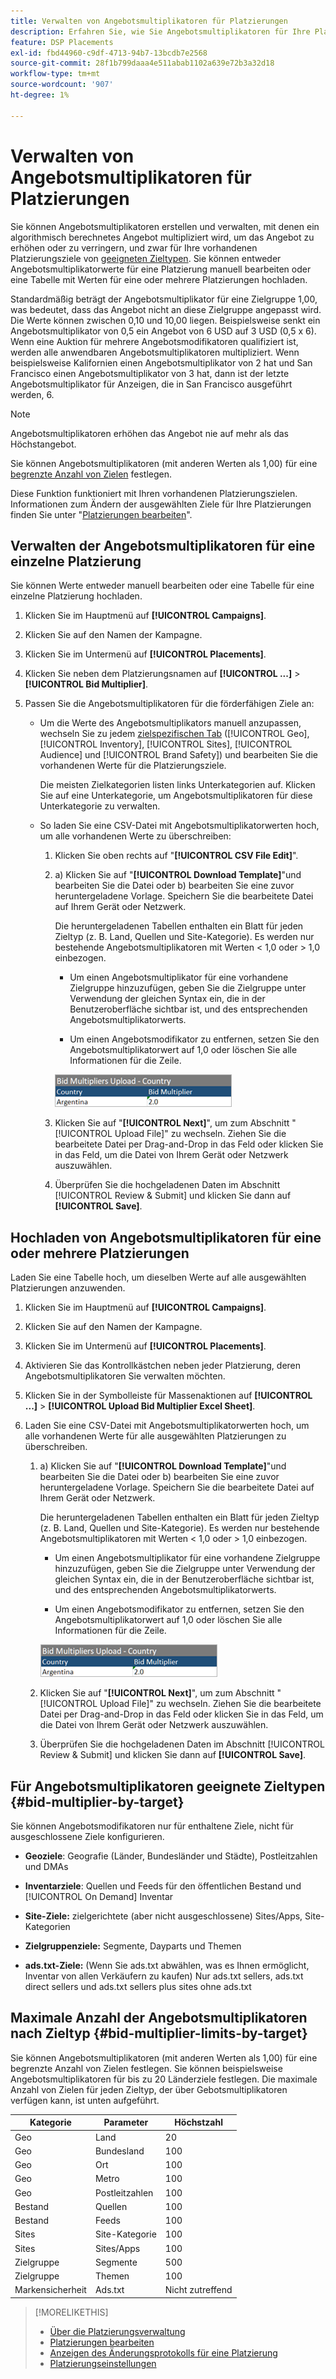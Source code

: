 ```yaml
---
title: Verwalten von Angebotsmultiplikatoren für Platzierungen
description: Erfahren Sie, wie Sie Angebotsmultiplikatoren für Ihre Platzierungsziele erstellen und bearbeiten.
feature: DSP Placements
exl-id: fbd44960-c9df-4713-94b7-13bcdb7e2568
source-git-commit: 28f1b799daaa4e511abab1102a639e72b3a32d18
workflow-type: tm+mt
source-wordcount: '907'
ht-degree: 1%

---
```


# Verwalten von Angebotsmultiplikatoren für Platzierungen

Sie können Angebotsmultiplikatoren erstellen und verwalten, mit denen ein algorithmisch berechnetes Angebot multipliziert wird, um das Angebot zu erhöhen oder zu verringern, und zwar für Ihre vorhandenen Platzierungsziele von [geeigneten Zieltypen](#bid-multiplier-by-target). Sie können entweder Angebotsmultiplikatorwerte für eine Platzierung manuell bearbeiten oder eine Tabelle mit Werten für eine oder mehrere Platzierungen hochladen.

Standardmäßig beträgt der Angebotsmultiplikator für eine Zielgruppe 1,00, was bedeutet, dass das Angebot nicht an diese Zielgruppe angepasst wird. Die Werte können zwischen 0,10 und 10,00 liegen. Beispielsweise senkt ein Angebotsmultiplikator von 0,5 ein Angebot von 6 USD auf 3 USD (0,5 x 6). Wenn eine Auktion für mehrere Angebotsmodifikatoren qualifiziert ist, werden alle anwendbaren Angebotsmultiplikatoren multipliziert. Wenn beispielsweise Kalifornien einen Angebotsmultiplikator von 2 hat und San Francisco einen Angebotsmultiplikator von 3 hat, dann ist der letzte Angebotsmultiplikator für Anzeigen, die in San Francisco ausgeführt werden, 6.

>[!NOTE]
>
>Angebotsmultiplikatoren erhöhen das Angebot nie auf mehr als das Höchstangebot.

Sie können Angebotsmultiplikatoren (mit anderen Werten als 1,00) für eine [begrenzte Anzahl von Zielen](#bid-multiplier-limits-by-target) festlegen.

Diese Funktion funktioniert mit Ihren vorhandenen Platzierungszielen. Informationen zum Ändern der ausgewählten Ziele für Ihre Platzierungen finden Sie unter &quot;[Platzierungen bearbeiten](/help/dsp/campaign-management/placements/placement-edit.md)&quot;.

## Verwalten der Angebotsmultiplikatoren für eine einzelne Platzierung

Sie können Werte entweder manuell bearbeiten oder eine Tabelle für eine einzelne Platzierung hochladen.

1. Klicken Sie im Hauptmenü auf **[!UICONTROL Campaigns]**.

1. Klicken Sie auf den Namen der Kampagne.

1. Klicken Sie im Untermenü auf **[!UICONTROL Placements]**.

1. Klicken Sie neben dem Platzierungsnamen auf **[!UICONTROL ...]** > **[!UICONTROL Bid Multiplier]**.

1. Passen Sie die Angebotsmultiplikatoren für die förderfähigen Ziele an:

   * Um die Werte des Angebotsmultiplikators manuell anzupassen, wechseln Sie zu jedem [zielspezifischen Tab](#bid-multiplier-by-target) ([!UICONTROL Geo], [!UICONTROL Inventory], [!UICONTROL Sites], [!UICONTROL Audience] und [!UICONTROL Brand Safety]) und bearbeiten Sie die vorhandenen Werte für die Platzierungsziele.

     Die meisten Zielkategorien listen links Unterkategorien auf. Klicken Sie auf eine Unterkategorie, um Angebotsmultiplikatoren für diese Unterkategorie zu verwalten.

   * So laden Sie eine CSV-Datei mit Angebotsmultiplikatorwerten hoch, um alle vorhandenen Werte zu überschreiben:

      1. Klicken Sie oben rechts auf &quot;**[!UICONTROL CSV File Edit]**&quot;.

      1. a) Klicken Sie auf &quot;**[!UICONTROL Download Template]**&quot;und bearbeiten Sie die Datei oder b) bearbeiten Sie eine zuvor heruntergeladene Vorlage. Speichern Sie die bearbeitete Datei auf Ihrem Gerät oder Netzwerk.

         Die heruntergeladenen Tabellen enthalten ein Blatt für jeden Zieltyp (z. B. Land, Quellen und Site-Kategorie). Es werden nur bestehende Angebotsmultiplikatoren mit Werten &lt; 1,0 oder > 1,0 einbezogen.

         * Um einen Angebotsmultiplikator für eine vorhandene Zielgruppe hinzuzufügen, geben Sie die Zielgruppe unter Verwendung der gleichen Syntax ein, die in der Benutzeroberfläche sichtbar ist, und des entsprechenden Angebotsmultiplikatorwerts.

         * Um einen Angebotsmodifikator zu entfernen, setzen Sie den Angebotsmultiplikatorwert auf 1,0 oder löschen Sie alle Informationen für die Zeile.

         ![Beispielzeile in einer Tabellendatei mit Angebotsmultiplikator](/help/dsp/assets/bid-multiplier-spreadsheet.png "Beispielzeile in einer Tabellendatei mit Angebotsmultiplikator")

      1. Klicken Sie auf &quot;**[!UICONTROL Next]**&quot;, um zum Abschnitt &quot;[!UICONTROL Upload File]&quot; zu wechseln. Ziehen Sie die bearbeitete Datei per Drag-and-Drop in das Feld oder klicken Sie in das Feld, um die Datei von Ihrem Gerät oder Netzwerk auszuwählen.

      1. Überprüfen Sie die hochgeladenen Daten im Abschnitt [!UICONTROL Review & Submit] und klicken Sie dann auf **[!UICONTROL Save]**.

## Hochladen von Angebotsmultiplikatoren für eine oder mehrere Platzierungen

Laden Sie eine Tabelle hoch, um dieselben Werte auf alle ausgewählten Platzierungen anzuwenden.

1. Klicken Sie im Hauptmenü auf **[!UICONTROL Campaigns]**.

1. Klicken Sie auf den Namen der Kampagne.

1. Klicken Sie im Untermenü auf **[!UICONTROL Placements]**.

1. Aktivieren Sie das Kontrollkästchen neben jeder Platzierung, deren Angebotsmultiplikatoren Sie verwalten möchten.

1. Klicken Sie in der Symbolleiste für Massenaktionen auf **[!UICONTROL ...]** > **[!UICONTROL Upload Bid Multiplier Excel Sheet]**.

1. Laden Sie eine CSV-Datei mit Angebotsmultiplikatorwerten hoch, um alle vorhandenen Werte für alle ausgewählten Platzierungen zu überschreiben.

   1. a) Klicken Sie auf &quot;**[!UICONTROL Download Template]**&quot;und bearbeiten Sie die Datei oder b) bearbeiten Sie eine zuvor heruntergeladene Vorlage. Speichern Sie die bearbeitete Datei auf Ihrem Gerät oder Netzwerk.

      Die heruntergeladenen Tabellen enthalten ein Blatt für jeden Zieltyp (z. B. Land, Quellen und Site-Kategorie). Es werden nur bestehende Angebotsmultiplikatoren mit Werten &lt; 1,0 oder > 1,0 einbezogen.

      * Um einen Angebotsmultiplikator für eine vorhandene Zielgruppe hinzuzufügen, geben Sie die Zielgruppe unter Verwendung der gleichen Syntax ein, die in der Benutzeroberfläche sichtbar ist, und des entsprechenden Angebotsmultiplikatorwerts.

      * Um einen Angebotsmodifikator zu entfernen, setzen Sie den Angebotsmultiplikatorwert auf 1,0 oder löschen Sie alle Informationen für die Zeile.

      ![Beispielzeile in einer Tabellendatei mit Angebotsmultiplikator](/help/dsp/assets/bid-multiplier-spreadsheet.png "Beispielzeile in einer Tabellendatei mit Angebotsmultiplikator")

   1. Klicken Sie auf &quot;**[!UICONTROL Next]**&quot;, um zum Abschnitt &quot;[!UICONTROL Upload File]&quot; zu wechseln. Ziehen Sie die bearbeitete Datei per Drag-and-Drop in das Feld oder klicken Sie in das Feld, um die Datei von Ihrem Gerät oder Netzwerk auszuwählen.

   1. Überprüfen Sie die hochgeladenen Daten im Abschnitt [!UICONTROL Review & Submit] und klicken Sie dann auf **[!UICONTROL Save]**.

## Für Angebotsmultiplikatoren geeignete Zieltypen {#bid-multiplier-by-target}

Sie können Angebotsmodifikatoren nur für enthaltene Ziele, nicht für ausgeschlossene Ziele konfigurieren.

* **Geoziele**: Geografie (Länder, Bundesländer und Städte), Postleitzahlen und DMAs

* **Inventarziele**: Quellen und Feeds für den öffentlichen Bestand und [!UICONTROL On Demand] Inventar

* **Site-Ziele:** zielgerichtete (aber nicht ausgeschlossene) Sites/Apps, Site-Kategorien

* **Zielgruppenziele:** Segmente, Dayparts und Themen

* **ads.txt-Ziele:** (Wenn Sie ads.txt abwählen, was es Ihnen ermöglicht, Inventar von allen Verkäufern zu kaufen) Nur ads.txt sellers, ads.txt direct sellers und ads.txt sellers plus sites ohne ads.txt <!-- bid multipliers for the different subsets of inventory; not available when the placement targets only one subset -->

## Maximale Anzahl der Angebotsmultiplikatoren nach Zieltyp {#bid-multiplier-limits-by-target}

Sie können Angebotsmultiplikatoren (mit anderen Werten als 1,00) für eine begrenzte Anzahl von Zielen festlegen. Sie können beispielsweise Angebotsmultiplikatoren für bis zu 20 Länderziele festlegen. Die maximale Anzahl von Zielen für jeden Zieltyp, der über Gebotsmultiplikatoren verfügen kann, ist unten aufgeführt.

| Kategorie | Parameter | Höchstzahl |
| -------- | --------- | ----- |
| Geo | Land | 20 |
| Geo | Bundesland | 100 |
| Geo | Ort | 100 |
| Geo | Metro | 100 |
| Geo | Postleitzahlen | 100 |
| Bestand | Quellen | 100 |
| Bestand | Feeds | 100 |
| Sites | Site-Kategorie | 100 |
| Sites | Sites/Apps | 100 |
| Zielgruppe | Segmente | 500 |
| Zielgruppe | Themen | 100 |
| Markensicherheit | Ads.txt | Nicht zutreffend |

>[!MORELIKETHIS]
>
>* [Über die Platzierungsverwaltung](placement-about.md)
>* [Platzierungen bearbeiten](placement-edit.md)
>* [Anzeigen des Änderungsprotokolls für eine Platzierung](placement-change-log.md)
>* [Platzierungseinstellungen](placement-settings.md)
